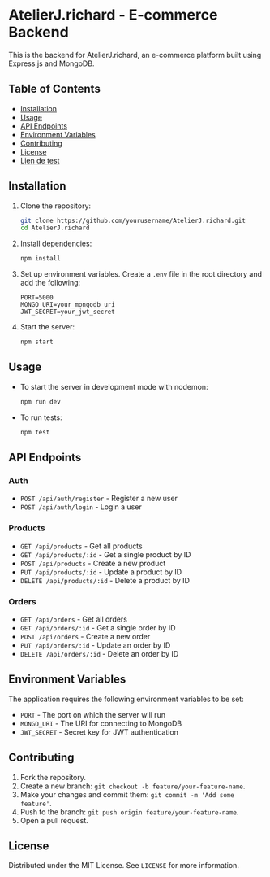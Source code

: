 
# AtelierJ.richard - E-commerce Backend

This is the backend for AtelierJ.richard, an e-commerce platform built using Express.js and MongoDB.

## Table of Contents

- [Installation](#installation)
- [Usage](#usage)
- [API Endpoints](#api-endpoints)
- [Environment Variables](#environment-variables)
- [Contributing](#contributing)
- [License](#license)
- [Lien de test](https://atelierj-richard-back.onrender.com/panierPersonalise)

## Installation

1. Clone the repository:
    ```sh
    git clone https://github.com/yourusername/AtelierJ.richard.git
    cd AtelierJ.richard
    ```

2. Install dependencies:
    ```sh
    npm install
    ```

3. Set up environment variables. Create a `.env` file in the root directory and add the following:
    ```env
    PORT=5000
    MONGO_URI=your_mongodb_uri
    JWT_SECRET=your_jwt_secret
    ```

4. Start the server:
    ```sh
    npm start
    ```

## Usage

- To start the server in development mode with nodemon:
    ```sh
    npm run dev
    ```

- To run tests:
    ```sh
    npm test
    ```

## API Endpoints

### Auth

- `POST /api/auth/register` - Register a new user
- `POST /api/auth/login` - Login a user

### Products

- `GET /api/products` - Get all products
- `GET /api/products/:id` - Get a single product by ID
- `POST /api/products` - Create a new product
- `PUT /api/products/:id` - Update a product by ID
- `DELETE /api/products/:id` - Delete a product by ID

### Orders

- `GET /api/orders` - Get all orders
- `GET /api/orders/:id` - Get a single order by ID
- `POST /api/orders` - Create a new order
- `PUT /api/orders/:id` - Update an order by ID
- `DELETE /api/orders/:id` - Delete an order by ID

## Environment Variables

The application requires the following environment variables to be set:

- `PORT` - The port on which the server will run
- `MONGO_URI` - The URI for connecting to MongoDB
- `JWT_SECRET` - Secret key for JWT authentication

## Contributing

1. Fork the repository.
2. Create a new branch: `git checkout -b feature/your-feature-name`.
3. Make your changes and commit them: `git commit -m 'Add some feature'`.
4. Push to the branch: `git push origin feature/your-feature-name`.
5. Open a pull request.

## License

Distributed under the MIT License. See `LICENSE` for more information.
